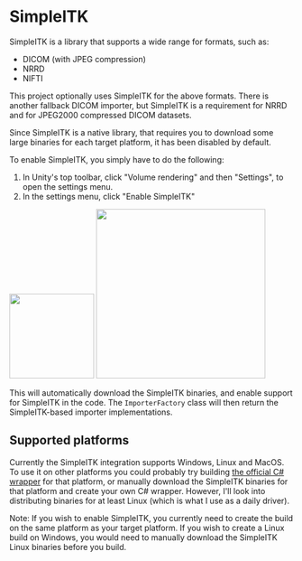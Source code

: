 # SimpleITK

SimpleITK is a library that supports a wide range for formats, such as:
- DICOM (with JPEG compression)
- NRRD
- NIFTI

This project optionally uses SimpleITK for the above formats. There is another fallback DICOM importer, but SimpleITK is a requirement for NRRD and for JPEG2000 compressed DICOM datasets.

Since SimpleITK is a native library, that requires you to download some large binaries for each target platform, it has been disabled by default.

To enable SimpleITK, you simply have to do the following:
1. In Unity's top toolbar, click "Volume rendering" and then "Settings", to open the settings menu.
2. In the settings menu, click "Enable SimpleITK"

<img src="img/settings-toolbar.jpg" width="150px">
<img src="img/settings.jpg" width="300px">

This will automatically download the SimpleITK binaries, and enable support for SimpleITK in the code. The `ImporterFactory` class will then return the SimpleITK-based importer implementations.

## Supported platforms

Currently the SimpleITK integration supports Windows, Linux and MacOS. To use it on other platforms you could probably try building [the official C# wrapper](https://github.com/SimpleITK/SimpleITK/tree/master/Wrapping/CSharp) for that platform, or manually download the SimpleITK binaries for that platform and create your own C# wrapper. However, I'll look into distributing binaries for at least Linux (which is what I use as a daily driver).

Note: If you wish to enable SimpleITK, you currently need to create the build on the same platform as your target platform. If you wish to create a Linux build on Windows, you would need to manually download the SimpleITK Linux binaries before you build.
